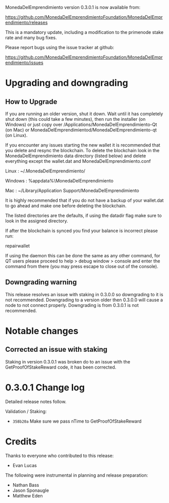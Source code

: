 MonedaDelEmprendimiento version 0.3.0.1 is now available from:

  https://github.com/MonedaDelEmprendimientoFoundation/MonedaDelEmprendimiento/releases

This is a mandatory update, including a modification to the primenode stake
rate and many bug fixes.

Please report bugs using the issue tracker at github:

  https://github.com/MonedaDelEmprendimientoFoundation/MonedaDelEmprendimiento/issues

Upgrading and downgrading
=========================

How to Upgrade
--------------

If you are running an older version, shut it down. Wait until it has completely
shut down (this could take a few minutes), then run the installer (on Windows)
or just copy over /Applications/MonedaDelEmprendimiento-Qt (on Mac) or MonedaDelEmprendimientod/MonedaDelEmprendimiento-qt (on Linux).

If you encounter any issues starting the new wallet it is recommended that you delete and resync the blockchain. To delete the blockchain look in the
MonedaDelEmprendimiento data directory (listed below) and delete everything except the wallet.dat and MonedaDelEmprendimiento.conf

Linux : ~/.MonedaDelEmprendimiento/

Windows : %appdata%\MonedaDelEmprendimiento

Mac : ~/Library/Application Support/MonedaDelEmprendimiento

It is highly recommended that if you do not have a backup of your wallet.dat
to go ahead and make one before deleting the blockchain.

The listed directories are the defaults, if using the datadir flag make sure to
look in the assigned directory.

If after the blockchain is synced you find your balance is incorrect please run:

repairwallet

If using the daemon this can be done the same as any other command, for QT users
please proceed to help > debug window > console and enter the command from there
(you may press escape to close out of the console).

Downgrading warning
---------------------

This release resolves an issue with staking in 0.3.0.0 so downgrading to it is
not recommended. Downgrading to a version older then 0.3.0.0 will cause a node
to not connect properly. Downgrading is from 0.3.0.1 is not recommended.

Notable changes
===============

Corrected an issue with staking
---------------------

Staking in version 0.3.0.1 was broken do to an issue with the GetProofOfStakeReward code, it has been corrected.

0.3.0.1 Change log
===================

Detailed release notes follow.

Validation / Staking:
- `358b20a` Make sure we pass nTime to GetProofOfStakeReward

Credits
=======

Thanks to everyone who contributed to this release:

- Evan Lucas

The following were instrumental in planning and release preparation:

- Nathan Bass
- Jason Sponaugle
- Matthew Eden
